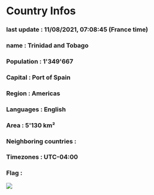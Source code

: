 # Country  Infos
### last update : 11/08/2021, 07:08:45 (France time)

### name : Trinidad and Tobago
### Population : 1'349'667
### Capital : Port of Spain
### Region : Americas
### Languages : English
### Area : 5'130 km²
### Neighboring countries : 
### Timezones : UTC-04:00

### Flag :
![](https://restcountries.eu/data/tto.svg)
